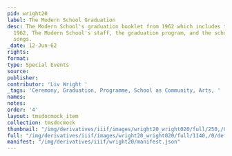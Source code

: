 ```yaml
---
pid: wright20
label: The Modern School Graduation
desc: The Modern School's graduation booklet from 1962 which includes the class of
  1962, The Modern School's staff, the graduation program, and the school and class
  songs.
_date: 12-Jun-62
rights:
format:
type: Special Events
source:
publisher:
contributor: 'Liv Wright '
_tags: 'Ceremony, Graduation, Programme, School as Community, Arts, '
names:
notes:
order: '4'
layout: tmsdocmock_item
collection: tmsdocmock
thumbnail: "/img/derivatives/iiif/images/wright20_wright020/full/250,/0/default.jpg"
full: "/img/derivatives/iiif/images/wright20_wright020/full/1140,/0/default.jpg"
manifest: "/img/derivatives/iiif/wright20/manifest.json"
---
```

